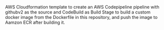 AWS Cloudformation template to create an AWS Codepipeline pipeline with githubv2 as the source and CodeBuild as Build Stage to build a custom docker image from the Dockerfile in this repository, and push the image to Aamzon ECR after building it.
